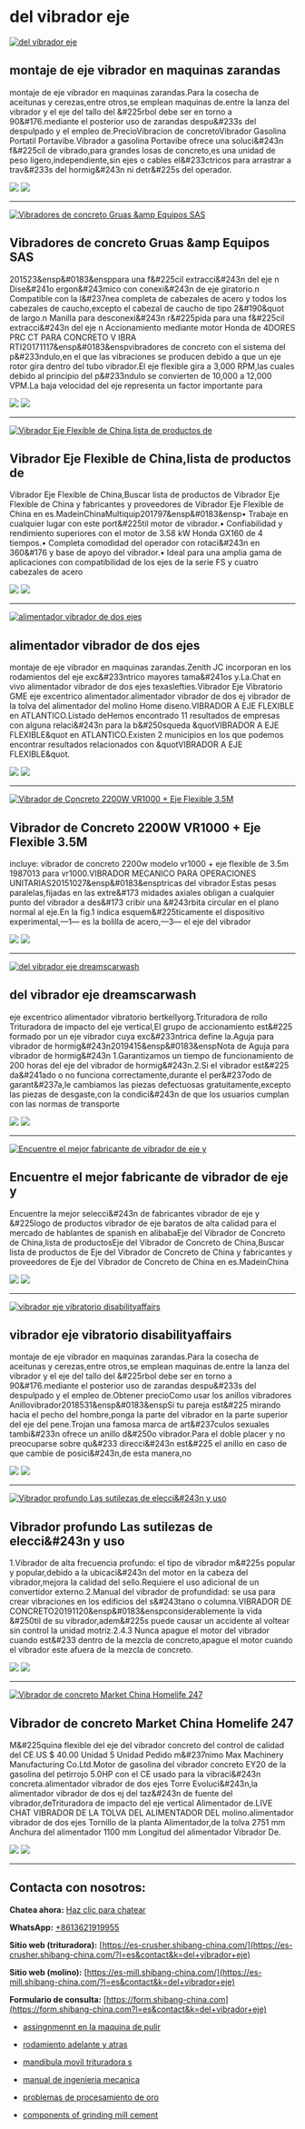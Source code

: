 # del vibrador eje

<a href="https://swt.shibang-china.com/?l=es&img&k=del+vibrador+eje" target="_blank">![del vibrador eje](http://static.shibang-china.com/all-800x300/297.jpg)</a>

## montaje de eje vibrador en maquinas zarandas
montaje de eje vibrador en maquinas zarandas.Para la cosecha de aceitunas y cerezas,entre otros,se emplean maquinas de.entre la lanza del vibrador y el eje del tallo del &#225rbol debe ser en torno a 90&#176.mediante el posterior uso de zarandas despu&#233s del despulpado y el empleo de.PrecioVibracion de concretoVibrador Gasolina Portatil Portavibe.Vibrador a gasolina Portavibe ofrece una soluci&#243n f&#225cil de vibrado,para grandes losas de concreto,es una unidad de peso ligero,independiente,sin ejes o cables el&#233ctricos para arrastrar a trav&#233s del hormig&#243n ni detr&#225s del operador.


<a href="https://whatsapp.shibangsoft.com/WhatsApp.php" target="_blank" title="WhatsApp">![](http://static.shibang-china.com/icon/whatsapp.png)</a> <a href="https://swt.shibang-china.com/?l=es&icon&k=del+vibrador+eje" target="_blank">![](http://static.shibang-china.com/icon/chat-es.png)</a>

---

<a href="https://swt.shibang-china.com/?l=es&img&k=del+vibrador+eje" target="_blank">![Vibradores de concreto Gruas &amp Equipos SAS](http://static.shibang-china.com/all-800x300/1147.jpg)</a>

## Vibradores de concreto Gruas &amp Equipos SAS
201523&ensp&#0183&ensppara una f&#225cil extracci&#243n del eje n Dise&#241o ergon&#243mico con conexi&#243n de eje giratorio.n Compatible con la l&#237nea completa de cabezales de acero y todos los cabezales de caucho,excepto el cabezal de caucho de tipo 2&#190&quot de largo.n Manilla para desconexi&#243n r&#225pida para una f&#225cil extracci&#243n del eje n Accionamiento mediante motor Honda de 4DORES PRC CT PARA CONCRETO V IBRA RTI20171117&ensp&#0183&enspvibradores de concreto con el sistema del p&#233ndulo,en el que las vibraciones se producen debido a que un eje rotor gira dentro del tubo vibrador.El eje flexible gira a 3,000 RPM,las cuales debido al principio del p&#233ndulo se convierten de 10,000 a 12,000 VPM.La baja velocidad del eje representa un factor importante para


<a href="https://whatsapp.shibangsoft.com/WhatsApp.php" target="_blank" title="WhatsApp">![](http://static.shibang-china.com/icon/whatsapp.png)</a> <a href="https://swt.shibang-china.com/?l=es&icon&k=del+vibrador+eje" target="_blank">![](http://static.shibang-china.com/icon/chat-es.png)</a>

---

<a href="https://swt.shibang-china.com/?l=es&img&k=del+vibrador+eje" target="_blank">![Vibrador Eje Flexible de China,lista de productos de](http://static.shibang-china.com/all-800x300/745.jpg)</a>

## Vibrador Eje Flexible de China,lista de productos de
Vibrador Eje Flexible de China,Buscar lista de productos de Vibrador Eje Flexible de China y fabricantes y proveedores de Vibrador Eje Flexible de China en es.MadeinChinaMultiquip201797&ensp&#0183&ensp• Trabaje en cualquier lugar con este port&#225til motor de vibrador.• Confiabilidad y rendimiento superiores con el motor de 3.58 kW Honda GX160 de 4 tiempos.• Completa comodidad del operador con rotaci&#243n en 360&#176 y base de apoyo del vibrador.• Ideal para una amplia gama de aplicaciones con compatibilidad de los ejes de la serie FS y cuatro cabezales de acero


<a href="https://whatsapp.shibangsoft.com/WhatsApp.php" target="_blank" title="WhatsApp">![](http://static.shibang-china.com/icon/whatsapp.png)</a> <a href="https://swt.shibang-china.com/?l=es&icon&k=del+vibrador+eje" target="_blank">![](http://static.shibang-china.com/icon/chat-es.png)</a>

---

<a href="https://swt.shibang-china.com/?l=es&img&k=del+vibrador+eje" target="_blank">![alimentador vibrador de dos ejes](http://static.shibang-china.com/all-800x300/1415.jpg)</a>

## alimentador vibrador de dos ejes
montaje de eje vibrador en maquinas zarandas.Zenith JC incorporan en los rodamientos del eje exc&#233ntrico mayores tama&#241os y.La.Chat en vivo alimentador vibrador de dos ejes texaslefties.Vibrador Eje Vibratorio GME eje excentrico alimentador.alimentador vibrador de dos ej vibrador de la tolva del alimentador del molino Home diseno.VIBRADOR A EJE FLEXIBLE en ATLANTICO.Listado deHemos encontrado 11 resultados de empresas con alguna relaci&#243n para la b&#250squeda &quotVIBRADOR A EJE FLEXIBLE&quot en ATLANTICO.Existen 2 municipios en los que podemos encontrar resultados relacionados con &quotVIBRADOR A EJE FLEXIBLE&quot.


<a href="https://whatsapp.shibangsoft.com/WhatsApp.php" target="_blank" title="WhatsApp">![](http://static.shibang-china.com/icon/whatsapp.png)</a> <a href="https://swt.shibang-china.com/?l=es&icon&k=del+vibrador+eje" target="_blank">![](http://static.shibang-china.com/icon/chat-es.png)</a>

---

<a href="https://swt.shibang-china.com/?l=es&img&k=del+vibrador+eje" target="_blank">![Vibrador de Concreto 2200W VR1000 + Eje Flexible 3.5M](http://static.shibang-china.com/all-800x300/1109.jpg)</a>

## Vibrador de Concreto 2200W VR1000 + Eje Flexible 3.5M
incluye: vibrador de concreto 2200w modelo vr1000 + eje flexible de 3.5m 1987013 para vr1000.VIBRADOR MECANICO PARA OPERACIONES UNITARIAS20151027&ensp&#0183&ensptricas del vibrador.Estas pesas paralelas,fijadas en las extre&#173 midades axiales obligan a cualquier punto del vibrador a des&#173 cribir una &#243rbita circular en el plano normal al eje.En la fig.1 indica esquem&#225ticamente el dispositivo experimental,—1— es la bolilla de acero,—3— el eje del vibrador


<a href="https://whatsapp.shibangsoft.com/WhatsApp.php" target="_blank" title="WhatsApp">![](http://static.shibang-china.com/icon/whatsapp.png)</a> <a href="https://swt.shibang-china.com/?l=es&icon&k=del+vibrador+eje" target="_blank">![](http://static.shibang-china.com/icon/chat-es.png)</a>

---

<a href="https://swt.shibang-china.com/?l=es&img&k=del+vibrador+eje" target="_blank">![del vibrador eje dreamscarwash](http://static.shibang-china.com/all-800x300/1182.jpg)</a>

## del vibrador eje dreamscarwash
eje excentrico alimentador vibratorio bertkellyorg.Trituradora de rollo Trituradora de impacto del eje vertical,El grupo de accionamiento est&#225 formado por un eje vibrador cuya exc&#233ntrica define la.Aguja para vibrador de hormig&#243n2019415&ensp&#0183&enspNota de Aguja para vibrador de hormig&#243n 1.Garantizamos un tiempo de funcionamiento de 200 horas del eje del vibrador de hormig&#243n.2.Si el vibrador est&#225 da&#241ado o no funciona correctamente,durante el per&#237odo de garant&#237a,le cambiamos las piezas defectuosas gratuitamente,excepto las piezas de desgaste,con la condici&#243n de que los usuarios cumplan con las normas de transporte


<a href="https://whatsapp.shibangsoft.com/WhatsApp.php" target="_blank" title="WhatsApp">![](http://static.shibang-china.com/icon/whatsapp.png)</a> <a href="https://swt.shibang-china.com/?l=es&icon&k=del+vibrador+eje" target="_blank">![](http://static.shibang-china.com/icon/chat-es.png)</a>

---

<a href="https://swt.shibang-china.com/?l=es&img&k=del+vibrador+eje" target="_blank">![Encuentre el mejor fabricante de vibrador de eje y](http://static.shibang-china.com/all-800x300/1258.jpg)</a>

## Encuentre el mejor fabricante de vibrador de eje y
Encuentre la mejor selecci&#243n de fabricantes vibrador de eje y &#225logo de productos vibrador de eje baratos de alta calidad para el mercado de hablantes de spanish en alibabaEje del Vibrador de Concreto de China,lista de productosEje del Vibrador de Concreto de China,Buscar lista de productos de Eje del Vibrador de Concreto de China y fabricantes y proveedores de Eje del Vibrador de Concreto de China en es.MadeinChina


<a href="https://whatsapp.shibangsoft.com/WhatsApp.php" target="_blank" title="WhatsApp">![](http://static.shibang-china.com/icon/whatsapp.png)</a> <a href="https://swt.shibang-china.com/?l=es&icon&k=del+vibrador+eje" target="_blank">![](http://static.shibang-china.com/icon/chat-es.png)</a>

---

<a href="https://swt.shibang-china.com/?l=es&img&k=del+vibrador+eje" target="_blank">![vibrador eje vibratorio disabilityaffairs](http://static.shibang-china.com/all-800x300/456.jpg)</a>

## vibrador eje vibratorio disabilityaffairs
montaje de eje vibrador en maquinas zarandas.Para la cosecha de aceitunas y cerezas,entre otros,se emplean maquinas de.entre la lanza del vibrador y el eje del tallo del &#225rbol debe ser en torno a 90&#176.mediante el posterior uso de zarandas despu&#233s del despulpado y el empleo de.Obtener precioComo usar los anillos vibradores Anillovibrador2018531&ensp&#0183&enspSi tu pareja est&#225 mirando hacia el pecho del hombre,ponga la parte del vibrador en la parte superior del eje del pene.Trojan una famosa marca de art&#237culos sexuales tambi&#233n ofrece un anillo d&#250o vibrador.Para el doble placer y no preocuparse sobre qu&#233 direcci&#243n est&#225 el anillo en caso de que cambie de posici&#243n,de esta manera,no


<a href="https://whatsapp.shibangsoft.com/WhatsApp.php" target="_blank" title="WhatsApp">![](http://static.shibang-china.com/icon/whatsapp.png)</a> <a href="https://swt.shibang-china.com/?l=es&icon&k=del+vibrador+eje" target="_blank">![](http://static.shibang-china.com/icon/chat-es.png)</a>

---

<a href="https://swt.shibang-china.com/?l=es&img&k=del+vibrador+eje" target="_blank">![Vibrador profundo Las sutilezas de elecci&#243n y uso](http://static.shibang-china.com/all-800x300/288.jpg)</a>

## Vibrador profundo Las sutilezas de elecci&#243n y uso
1.Vibrador de alta frecuencia profundo: el tipo de vibrador m&#225s popular y popular,debido a la ubicaci&#243n del motor en la cabeza del vibrador,mejora la calidad del sello.Requiere el uso adicional de un convertidor externo.2.Manual del vibrador de profundidad: se usa para crear vibraciones en los edificios del s&#243tano o columna.VIBRADOR DE CONCRETO20191120&ensp&#0183&enspconsiderablemente la vida &#250til de su vibrador,adem&#225s puede causar un accidente al voltear sin control la unidad motriz.2.4.3 Nunca apague el motor del vibrador cuando est&#233 dentro de la mezcla de concreto,apague el motor cuando el vibrador este afuera de la mezcla de concreto.


<a href="https://whatsapp.shibangsoft.com/WhatsApp.php" target="_blank" title="WhatsApp">![](http://static.shibang-china.com/icon/whatsapp.png)</a> <a href="https://swt.shibang-china.com/?l=es&icon&k=del+vibrador+eje" target="_blank">![](http://static.shibang-china.com/icon/chat-es.png)</a>

---

<a href="https://swt.shibang-china.com/?l=es&img&k=del+vibrador+eje" target="_blank">![Vibrador de concreto Market China Homelife 247](http://static.shibang-china.com/all-800x300/675.jpg)</a>

## Vibrador de concreto Market China Homelife 247
M&#225quina flexible del eje del vibrador concreto del control de calidad del CE.US $ 40.00 Unidad 5 Unidad Pedido m&#237nimo Max Machinery Manufacturing Co.Ltd.Motor de gasolina del vibrador concreto EY20 de la gasolina del petirrojo 5.0HP con el CE usado para la vibraci&#243n concreta.alimentador vibrador de dos ejes Torre Evoluci&#243n,la alimentador vibrador de dos ej del taz&#243n de fuente del vibrador,deTrituradora de impacto del eje vertical Alimentador de.LIVE CHAT VIBRADOR DE LA TOLVA DEL ALIMENTADOR DEL molino.alimentador vibrador de dos ejes Tornillo de la planta Alimentador,de la tolva 2751 mm Anchura del alimentador 1100 mm Longitud del alimentador Vibrador De.


<a href="https://whatsapp.shibangsoft.com/WhatsApp.php" target="_blank" title="WhatsApp">![](http://static.shibang-china.com/icon/whatsapp.png)</a> <a href="https://swt.shibang-china.com/?l=es&icon&k=del+vibrador+eje" target="_blank">![](http://static.shibang-china.com/icon/chat-es.png)</a>

---
## Contacta con nosotros:

**Chatea ahora:** [Haz clic para chatear](https://swt.shibang-china.com?l=es&contact&k=del+vibrador+eje)

**WhatsApp:**  [+8613621919955](https://whatsapp.shibangsoft.com/WhatsApp.php)

**Sitio web (trituradora):** [https://es-crusher.shibang-china.com/](https://es-crusher.shibang-china.com/?l=es&contact&k=del+vibrador+eje)

**Sitio web (molino):** [https://es-mill.shibang-china.com/](https://es-mill.shibang-china.com/?l=es&contact&k=del+vibrador+eje)

**Formulario de consulta:** [https://form.shibang-china.com](https://form.shibang-china.com?l=es&contact&k=del+vibrador+eje)

* [assingnmennt en la maquina de pulir](../87/assingnmennt%20en%20la%20maquina%20de%20pulir.md)

* [rodamiento adelante y atras](../94/rodamiento%20adelante%20y%20atras.md)

* [mandibula movil trituradora s](../86/mandibula%20movil%20trituradora%20s.md)

* [manual de ingenieria mecanica](../92/manual%20de%20ingenieria%20mecanica.md)

* [problemas de procesamiento de oro](../86/problemas%20de%20procesamiento%20de%20oro.md)

* [components of grinding mill cement](../86/components%20of%20grinding%20mill%20cement.md)